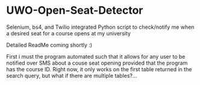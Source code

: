 # UWO-Open-Seat-Detector
Selenium, bs4, and Twilio integrated Python script to check/notify me when a desired seat for a course opens at my university

Detailed ReadMe coming shortly :)

First i must the program automated such that it allows for any user to be notified over SMS about a couse seat opening provided that the program has the course ID. Right now, it only works on the first table returned in the search query, but what if there are multiple tables?...
